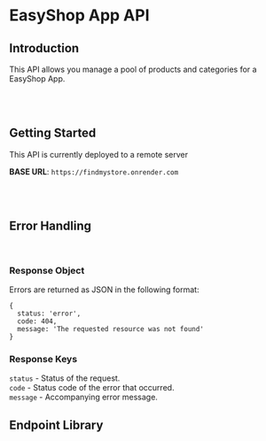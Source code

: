 # EasyShop App API

## Introduction

This API allows you manage a pool of products and categories for a EasyShop App.

<br/>
<br/>

## Getting Started
This API is currently  deployed to a remote server

**BASE URL**: `https://findmystore.onrender.com`

<br/>
<br/>

## Error Handling

<br/>

### Response Object

Errors are returned as JSON in the following format:

```
{
  status: 'error',
  code: 404,
  message: 'The requested resource was not found'
}
```

### Response Keys

`status` - Status of the request. <br>
`code` - Status code of the error that occurred. <br>
`message` - Accompanying error message.

## Endpoint Library

<br/>
<br/>

